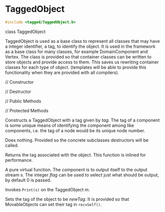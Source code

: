 


# TaggedObject 

```cpp
#include <tagged/TaggedObject.h>
```



class TaggedObject











TaggedObject is used as a base class to represent all classes that may
have a integer identifier, a tag, to identify the object. It is used in
the framework as a base class for many classes, for example
DomainComponent and Vertex. The class is provided so that container
classes can be written to store objects and provide access to them. This
saves us rewriting container classes for each type of object. (templates
will be able to provide this functionality when they are provided with
all compilers).

// Constructor






// Destructor






// Public Methods










// Protected Methods







Constructs a TaggedObject with a tag given by *tag*. The tag of a
component is some unique means of identifying the component among like
components, i.e. the tag of a node would be its unique node number.




Does nothing. Provided so the concrete subclasses destructors will be
called.




Returns the tag associated with the object. This function is inlined for
performance.

A pure virtual function. The component is to output itself to the output
stream *s*. The integer *flag* can be used to select just what should be
output, by default $0$ is passed.

Invokes `Print(s)` on the TaggedObject *m*.




Sets the tag of the object to be *newTag*. It is provided so that
MovableObjects can set their tag in `recvSelf()`.

